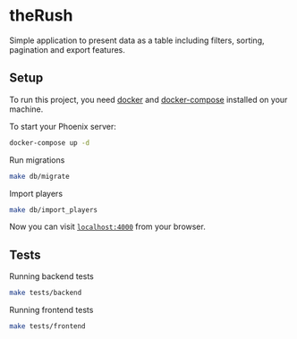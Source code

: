 # theRush

Simple application to present data as a table including filters, sorting, pagination and export features.

## Setup

To run this project, you need [docker](https://docs.docker.com/get-docker/) and [docker-compose](https://docs.docker.com/compose/install/) installed on your machine.

To start your Phoenix server:

```bash
docker-compose up -d
```

Run migrations

```bash
make db/migrate
```

Import players

```bash
make db/import_players
```

Now you can visit [`localhost:4000`](http://localhost:4000) from your browser.

## Tests

Running backend tests

```bash
make tests/backend
```

Running frontend tests

```bash
make tests/frontend
```

